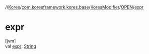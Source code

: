 //[Kores](../../../../index.md)/[com.koresframework.kores.base](../../index.md)/[KoresModifier](../index.md)/[OPEN](index.md)/[expr](expr.md)

# expr

[jvm]\
val [expr](expr.md): [String](https://kotlinlang.org/api/latest/jvm/stdlib/kotlin/-string/index.html)
